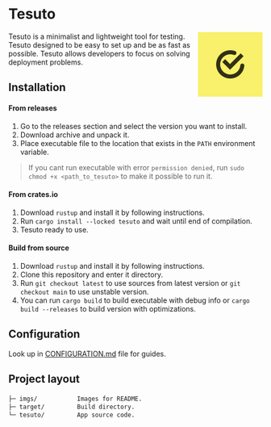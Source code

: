 # Tesuto

<img src="imgs/logo.svg" align="right" width="128px">

Tesuto is a minimalist and lightweight tool for testing.
Tesuto designed to be easy to set up and be as fast as possible.
Tesuto allows developers to focus on solving deployment problems.

## Installation

#### From releases

1. Go to the releases section and select the version you want to install.
2. Download archive and unpack it.
3. Place executable file to the location that exists in  the `PATH` environment variable.

> If you cant run executable with error `permission denied`, run `sudo chmod +x <path_to_tesuto>` to make it possible to run it.

#### From crates.io

1. Download `rustup` and install it by following instructions.
2. Run `cargo install --locked tesuto` and wait until end of compilation.
3. Tesuto ready to use.

#### Build from source

1. Download `rustup` and install it by following instructions.
2. Clone this repository and enter it directory.
3. Run `git checkout latest` to use sources from latest version or `git checkout main` to use unstable version.
4. You can run `cargo build` to build executable with debug info or `cargo build --releases` to build version with optimizations.

## Configuration

Look up in [CONFIGURATION.md](CONFIGURATION.md) file for guides.

## Project layout
```
├─ imgs/           Images for README.
├─ target/         Build directory.
└─ tesuto/         App source code.
```
